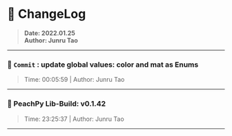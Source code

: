# :hammer: ChangeLog
> __Date: 2022.01.25__<br>
> __Author: Junru Tao__<br>
---

### :electric_plug: `Commit` : update global values: color and mat as Enums
> Time: 00:05:59 | Author: Junru Tao
---
### :electric_plug: PeachPy Lib-Build: v0.1.42
> Time: 23:25:37 | Author: Junru Tao
---


